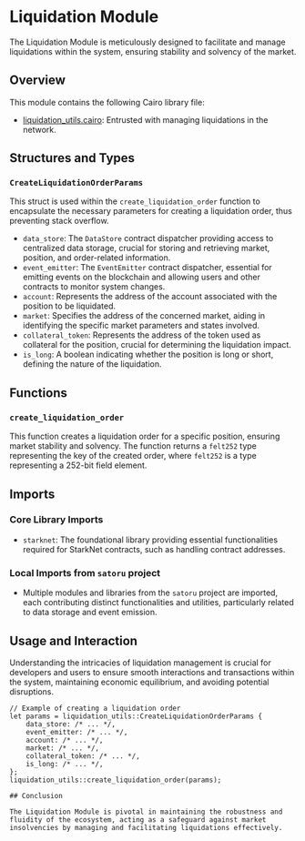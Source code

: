 # Liquidation Module

The Liquidation Module is meticulously designed to facilitate and manage liquidations within the system, ensuring stability and solvency of the market.

## Overview

This module contains the following Cairo library file:
- [liquidation_utils.cairo](https://github.com/keep-starknet-strange/satoru/blob/main/src/liquidation/liquidation_utils.cairo): Entrusted with managing liquidations in the network.

## Structures and Types

### `CreateLiquidationOrderParams`

This struct is used within the `create_liquidation_order` function to encapsulate the necessary parameters for creating a liquidation order, thus preventing stack overflow.

- `data_store`: The `DataStore` contract dispatcher providing access to centralized data storage, crucial for storing and retrieving market, position, and order-related information.
- `event_emitter`: The `EventEmitter` contract dispatcher, essential for emitting events on the blockchain and allowing users and other contracts to monitor system changes.
- `account`: Represents the address of the account associated with the position to be liquidated.
- `market`: Specifies the address of the concerned market, aiding in identifying the specific market parameters and states involved.
- `collateral_token`: Represents the address of the token used as collateral for the position, crucial for determining the liquidation impact.
- `is_long`: A boolean indicating whether the position is long or short, defining the nature of the liquidation.

## Functions

### `create_liquidation_order`

This function creates a liquidation order for a specific position, ensuring market stability and solvency. The function returns a `felt252` type representing the key of the created order, where `felt252` is a type representing a 252-bit field element.

## Imports

### Core Library Imports
- `starknet`: The foundational library providing essential functionalities required for StarkNet contracts, such as handling contract addresses.

### Local Imports from `satoru` project
- Multiple modules and libraries from the `satoru` project are imported, each contributing distinct functionalities and utilities, particularly related to data storage and event emission.

## Usage and Interaction

Understanding the intricacies of liquidation management is crucial for developers and users to ensure smooth interactions and transactions within the system, maintaining economic equilibrium, and avoiding potential disruptions.

```cairo
// Example of creating a liquidation order
let params = liquidation_utils::CreateLiquidationOrderParams {
    data_store: /* ... */,
    event_emitter: /* ... */,
    account: /* ... */,
    market: /* ... */,
    collateral_token: /* ... */,
    is_long: /* ... */,
};
liquidation_utils::create_liquidation_order(params);

## Conclusion

The Liquidation Module is pivotal in maintaining the robustness and fluidity of the ecosystem, acting as a safeguard against market insolvencies by managing and facilitating liquidations effectively.
